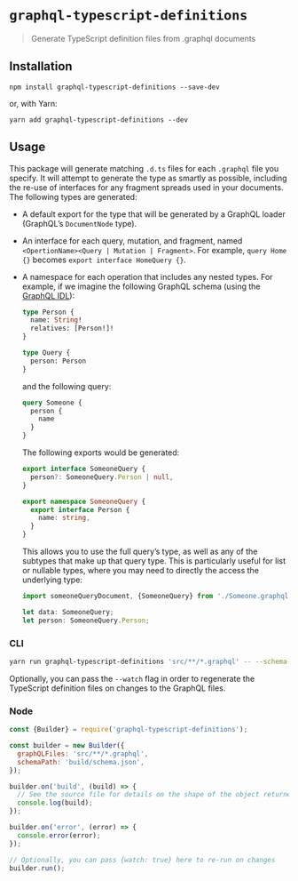 # `graphql-typescript-definitions`

> Generate TypeScript definition files from .graphql documents

## Installation

```
npm install graphql-typescript-definitions --save-dev
```

or, with Yarn:

```
yarn add graphql-typescript-definitions --dev
```

## Usage

This package will generate matching `.d.ts` files for each `.graphql` file you specify. It will attempt to generate the type as smartly as possible, including the re-use of interfaces for any fragment spreads used in your documents. The following types are generated:

* A default export for the type that will be generated by a GraphQL loader (GraphQL’s `DocumentNode` type).

* An interface for each query, mutation, and fragment, named `<OpertionName><Query | Mutation | Fragment>`. For example, `query Home {}` becomes `export interface HomeQuery {}`.

* A namespace for each operation that includes any nested types. For example, if we imagine the following GraphQL schema (using the [GraphQL IDL](https://www.graph.cool/docs/faq/graphql-idl-schema-definition-language-kr84dktnp0/)):

  ```graphql
  type Person {
    name: String!
    relatives: [Person!]!
  }

  type Query {
    person: Person
  }
  ```

  and the following query:

  ```graphql
  query Someone {
    person {
      name
    }
  }
  ```

  The following exports would be generated:

  ```typescript
  export interface SomeoneQuery {
    person?: SomeoneQuery.Person | null,
  }

  export namespace SomeoneQuery {
    export interface Person {
      name: string,
    }
  }
  ```

  This allows you to use the full query’s type, as well as any of the subtypes that make up that query type. This is particularly useful for list or nullable types, where you may need to directly the access the underlying type:

  ```typescript
  import someoneQueryDocument, {SomeoneQuery} from './Someone.graphql';

  let data: SomeoneQuery;
  let person: SomeoneQuery.Person;
  ```

### CLI

```sh
yarn run graphql-typescript-definitions 'src/**/*.graphql' -- --schema-path 'build/schema.json'
```

Optionally, you can pass the `--watch` flag in order to regenerate the TypeScript definition files on changes to the GraphQL files.

### Node

```js
const {Builder} = require('graphql-typescript-definitions');

const builder = new Builder({
  graphQLFiles: 'src/**/*.graphql',
  schemaPath: 'build/schema.json',
});

builder.on('build', (build) => {
  // See the source file for details on the shape of the object returned here
  console.log(build);
});

builder.on('error', (error) => {
  console.error(error);
});

// Optionally, you can pass {watch: true} here to re-run on changes
builder.run();
```
